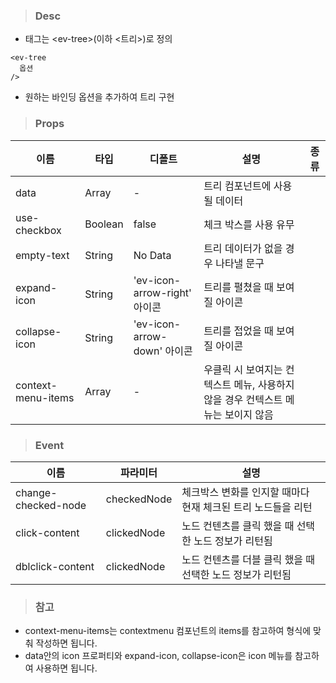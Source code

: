 
>### Desc
 - 태그는 &lt;ev-tree&gt;(이하 <트리>)로 정의

```
<ev-tree
  옵션
/>
```
- 원하는 바인딩 옵션을 추가하여 트리 구현
>### Props

 | 이름 | 타입 | 디폴트 | 설명 | 종류 |
  |------|--------|------|------|------|
  | data | Array | - | 트리 컴포넌트에 사용될 데이터|  |
  | use-checkbox | Boolean | false | 체크 박스를 사용 유무 |  |
  | empty-text | String | No Data | 트리 데이터가 없을 경우 나타낼 문구 | |
  | expand-icon | String | 'ev-icon-arrow-right' 아이콘 | 트리를 펼쳤을 때 보여질 아이콘 | |
  | collapse-icon | String | 'ev-icon-arrow-down' 아이콘 | 트리를 접었을 때 보여질 아이콘 | |
  | context-menu-items | Array | - | 우클릭 시 보여지는 컨텍스트 메뉴, 사용하지 않을 경우 컨텍스트 메뉴는 보이지 않음 | | 

>### Event

 | 이름 | 파라미터 | 설명 |
 | ---- | ------- | ---- |
 | change-checked-node | checkedNode | 체크박스 변화를 인지할 때마다 현재 체크된 트리 노드들을 리턴 |
 | click-content | clickedNode | 노드 컨텐츠를 클릭 했을 때 선택한 노드 정보가 리턴됨 |
 | dblclick-content | clickedNode | 노드 컨텐츠를 더블 클릭 했을 때 선택한 노드 정보가 리턴됨 |

>### 참고
 - context-menu-items는 contextmenu 컴포넌트의 items를 참고하여 형식에 맞춰 작성하면 됩니다.
 - data안의 icon 프로퍼티와 expand-icon, collapse-icon은 icon 메뉴를 참고하여 사용하면 됩니다. 
